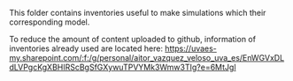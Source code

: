 This folder contains inventories useful to make simulations which their corresponding model.  
  
To reduce the amount of content uploaded to github, information of inventories already used are located here: https://uvaes-my.sharepoint.com/:f:/g/personal/aitor_vazquez_veloso_uva_es/EnWGVxDLdLVPgcKgXBHIRScBgSfGXywuTPVYMk3Wmw3TIg?e=6MtJgl


